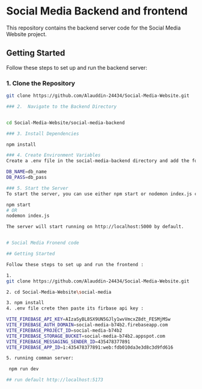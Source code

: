 # Social Media Backend and frontend

This repository contains the backend server code for the Social Media Website project.

## Getting Started

Follow these steps to set up and run the backend server:

### 1. Clone the Repository

```bash
git clone https://github.com/Alauddin-24434/Social-Media-Website.git

### 2.  Navigate to the Backend Directory


cd Social-Media-Website/social-media-backend

### 3. Install Dependencies

npm install

### 4. Create Environment Variables
Create a .env file in the social-media-backend directory and add the following variables and never changes onle copy and paste:

DB_NAME=db_name
DB_PASS=db_pass

### 5. Start the Server
To start the server, you can use either npm start or nodemon index.js command:

npm start
# OR
nodemon index.js

The server will start running on http://localhost:5000 by default.


# Social Media Fronend code 

## Getting Started

Follow these steps to set up and run the frontend :

1. 
git clone https://github.com/Alauddin-24434/Social-Media-Website.git

2. cd Social-Media-Website\social-media

3. npm install
4. .env file crete then paste its firbase api key : 

VITE_FIREBASE_API_KEY=AIzaSyBL8SX9UN5GJly1wvVmcxZ8dt_FESMjMSw
VITE_FIREBASE_AUTH_DOMAIN=social-media-b74b2.firebaseapp.com
VITE_FIREBASE_PROJECT_ID=social-media-b74b2
VITE_FIREBASE_STORAGE_BUCKET=social-media-b74b2.appspot.com
VITE_FIREBASE_MESSAGING_SENDER_ID=435478377891
VITE_FIREBASE_APP_ID=1:435478377891:web:fdb010da3e3d8c3d9fd616

5. running comman server:

 npm run dev 

## run default http://localhost:5173


